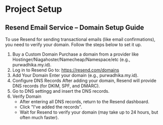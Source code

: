 # Project Setup

## Resend Email Service – Domain Setup Guide

To use Resend for sending transactional emails (like email confirmations), you need to verify your domain. Follow the steps below to set it up.

1. Buy a Custom Domain
   Purchase a domain from a provider like Hostinger/Niagahoster/Namecheap/Namespace/etc (e.g., purwadhika.my.id).
2. Log in to Resend
   Go to: https://resend.com/domains
3. Add Your Domain
   Enter your domain (e.g., purwadhika.my.id).
4. Configure DNS Records
   After adding your domain, Resend will provide DNS records (for DKIM, SPF, and DMARC).
5. Go to DNS settingg and insert the DNS records.
6. Verify Domain
   - After entering all DNS records, return to the Resend dashboard.
   - Click "I've added the records".
   - Wait for Resend to verify your domain (may take up to 24 hours, but often much faster).
